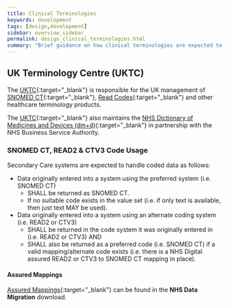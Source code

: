 ```yaml
---
title: Clinical Terminologies
keywords: development
tags: [design,development]
sidebar: overview_sidebar
permalink: design_clinical_terminologies.html
summary: "Brief guidance on how clinical terminologies are expected to be used within Visitors and Migrants."
---
```


## UK Terminology Centre (UKTC) ## 

The [UKTC](http://systems.digital.nhs.uk/data/uktc){:target="_blank"} is responsible for the UK management of [SNOMED CT](http://systems.digital.nhs.uk/data/uktc/snomed){:target="_blank"}, [Read Codes](http://systems.digital.nhs.uk/data/uktc/readcodes){:target="_blank"} and other healthcare terminology products.

The [UKTC](http://systems.digital.nhs.uk/data/uktc){:target="_blank"} also maintains the [NHS Dictionary of Medicines and Devices (dm+d)](http://www.nhsbsa.nhs.uk/1121.aspx){:target="_blank"} in partnership with the NHS Business Service Authority.

### SNOMED CT, READ2 & CTV3 Code Usage ###

Secondary Care systems are expected to handle coded data as follows:

- Data originally entered into a system using the preferred system (i.e. SNOMED CT)
	- SHALL be returned as SNOMED CT.
	- If no suitable code exists in the value set (i.e. if only text is available, then just text MAY be used).
- Data originally entered into a system using an alternate coding system (i.e. READ2 or CTV3)
	- SHALL be returned in the code system it was originally entered in (i.e. READ2 or CTV3) AND
	- SHALL also be returned as a preferred code (i.e. SNOMED CT) if a valid mapping/alternate code exists (i.e. there is a NHS Digital assured READ2 or CTV3 to SNOMED CT mapping in place).

#### Assured Mappings ####

[Assured Mappings](https://isd.hscic.gov.uk/trud3/user/guest/group/2/pack/8){:target="_blank"} can be found in the **NHS Data Migration** download.

